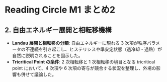 # Reading Circle M1 まとめ2

## 2. 自由エネルギー展開と相転移機構

- **Landau 展開と相転移の分類**: 自由エネルギーに現れる 3 次項が秩序パラメータの不連続を引き起こし、ヒステリシスや準安定状態（過冷却・過熱）が自然に説明されることを図示した。
- **Tricritical Point の条件**: 2 次相転移と 1 次相転移の境目となる tricritical point において、4 次項や 6 次項の寄与が競合する状況を整理し、外場の影響も併せて議論した。
